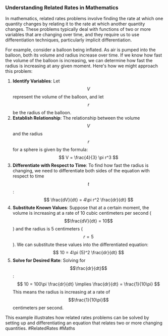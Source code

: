 ### Understanding Related Rates in Mathematics

In mathematics, related rates problems involve finding the rate at which one quantity changes by relating it to the rate at which another quantity changes. These problems typically deal with functions of two or more variables that are changing over time, and they require us to use differentiation techniques, particularly implicit differentiation.

For example, consider a balloon being inflated. As air is pumped into the balloon, both its volume and radius increase over time. If we know how fast the volume of the balloon is increasing, we can determine how fast the radius is increasing at any given moment. Here's how we might approach this problem:

1. **Identify Variables**: Let $$V$$ represent the volume of the balloon, and let $$r$$ be the radius of the balloon.
2. **Establish Relationship**: The relationship between the volume $$V$$ and the radius $$r$$ for a sphere is given by the formula:
   $$
   V = \frac{4}{3} \pi r^3
   $$
3. **Differentiate with Respect to Time**: To find how fast the radius is changing, we need to differentiate both sides of the equation with respect to time $$t$$:
   $$
   \frac{dV}{dt} = 4\pi r^2 \frac{dr}{dt}
   $$
4. **Substitute Known Values**: Suppose that at a certain moment, the volume is increasing at a rate of 10 cubic centimeters per second ($$\frac{dV}{dt} = 10$$) and the radius is 5 centimeters ($$r = 5$$). We can substitute these values into the differentiated equation:
   $$
   10 = 4\pi (5)^2 \frac{dr}{dt}
   $$
5. **Solve for Desired Rate**: Solving for $$\frac{dr}{dt}$$:
   $$
   10 = 100\pi \frac{dr}{dt} \implies \frac{dr}{dt} = \frac{1}{10\pi}
   $$
   This means the radius is increasing at a rate of $$\frac{1}{10\pi}$$ centimeters per second.

This example illustrates how related rates problems can be solved by setting up and differentiating an equation that relates two or more changing quantities. #RelatedRates #Maths